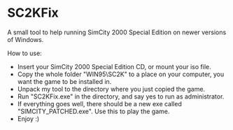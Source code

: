 # SC2KFix
A small tool to help running SimCity 2000 Special Edition on newer versions of Windows.

How to use:
- Insert your SimCity 2000 Special Edition CD, or mount your iso file.
- Copy the whole folder "WIN95\SC2K" to a place on your computer, you want the game to be installed in.
- Unpack my tool to the directory where you just copied the game.
- Run "SC2KFix.exe" in the directory, and say yes to run as administrator.
- If everything goes well, there should be a new exe called "SIMCITY_PATCHED.exe". Use this to play the game.
- Enjoy :)
